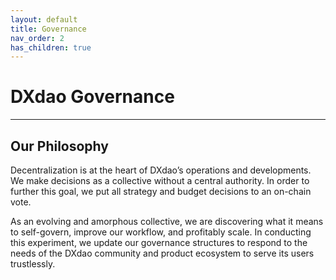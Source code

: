 ```yaml
---
layout: default
title: Governance
nav_order: 2
has_children: true
---
```


# DXdao Governance

___ 

## Our Philosophy  
  
Decentralization is at the heart of DXdao’s operations and developments. We make decisions as a collective without a central authority. In order to further this goal, we put all strategy and budget decisions to an on-chain vote.

As an evolving and amorphous collective, we are discovering what it means to self-govern, improve our workflow, and profitably scale. In conducting this experiment, we update our governance structures to respond to the needs of the DXdao community and product ecosystem to serve its users trustlessly.
